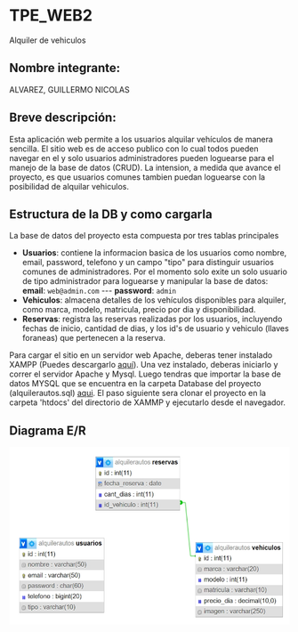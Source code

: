 # TPE_WEB2
Alquiler de vehiculos

## Nombre integrante:
ALVAREZ, GUILLERMO NICOLAS

## Breve descripción:
Esta aplicación web permite a los usuarios alquilar vehículos de manera sencilla. El sitio web es de acceso publico con lo cual todos pueden navegar en el y solo usuarios administradores pueden loguearse para el manejo de la base de datos (CRUD). La intension, a medida que avance el proyecto, es que usuarios comunes tambien puedan loguearse con la posibilidad de alquilar vehiculos.

## Estructura de la DB y como cargarla

La base de datos del proyecto esta compuesta por tres tablas principales
* **Usuarios**: contiene la informacion basica de los usuarios como nombre, email, password, telefono y un campo "tipo" para distinguir usuarios comunes de administradores. Por el momento solo exite un solo usuario de tipo administrador para loguearse y manipular la base de datos: **email**: `web@admin.com` --- **password**: `admin`
* **Vehiculos**: almacena detalles de los vehículos disponibles para alquiler, como marca, modelo, matricula, precio por dia y disponibilidad.
* **Reservas**: registra las reservas realizadas por los usuarios, incluyendo fechas de inicio, cantidad de dias, y los id's de usuario y vehiculo (llaves foraneas) que pertenecen a la reserva.

Para cargar el sitio en un servidor web Apache, deberas tener instalado XAMPP (Puedes descargarlo [aquí](https://www.apachefriends.org/es/download.html)). Una vez instalado, deberas iniciarlo y correr el servidor Apache y Mysql. Luego tendras que importar la base de datos MYSQL que se encuentra en la carpeta Database del proyecto (alquilerautos.sql) [aqui](http://localhost/phpmyadmin/index.php).
El paso siguiente sera clonar el proyecto en la carpeta 'htdocs' del directorio de XAMMP y ejecutarlo desde el navegador.

## Diagrama E/R
![Diagrama](https://github.com/GNicoDev/TPE-Web-2-/blob/main/database/Diagrama%20E-R.jpeg)
